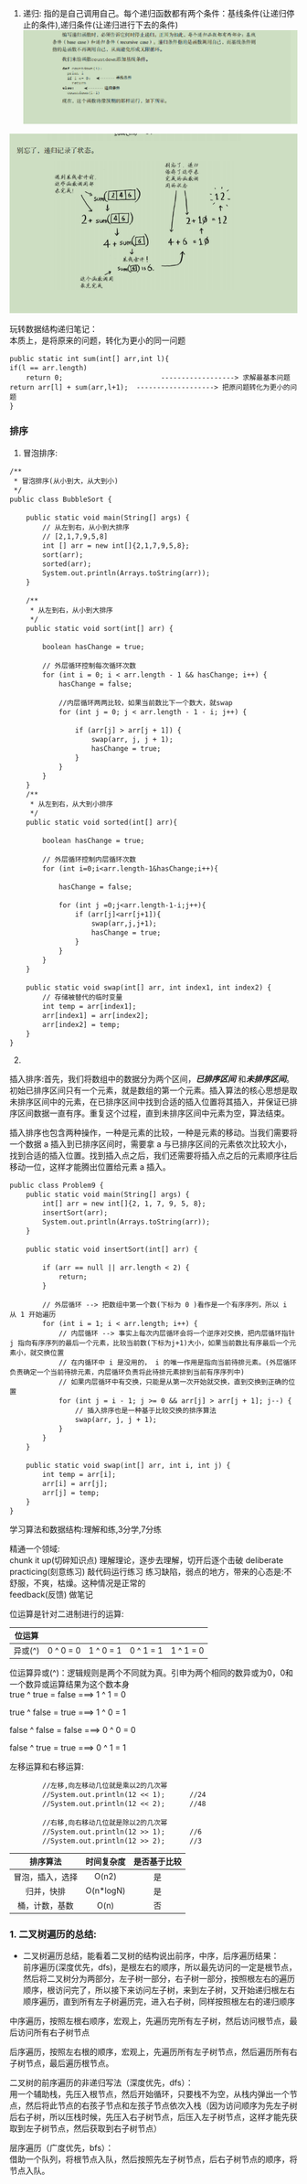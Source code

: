 1. 递归: 指的是自己调用自己。每个递归函数都有两个条件：基线条件(让递归停止的条件),递归条件(让递归进行下去的条件)  
![avatar](./static/digui1.png)

![avatar](./static/digui2.png)

玩转数据结构递归笔记：  
本质上，是将原来的问题，转化为更小的同一问题  

```
public static int sum(int[] arr,int l){
if(l == arr.length)
    return 0;                        ------------------> 求解最基本问题
return arr[l] + sum(arr,l+1);  -------------------> 把原问题转化为更小的问题
}
```

### 排序
1. 冒泡排序:   
```
/**
 * 冒泡排序(从小到大，从大到小)
 */
public class BubbleSort {

    public static void main(String[] args) {
        // 从左到右，从小到大排序
        // [2,1,7,9,5,8]
        int [] arr = new int[]{2,1,7,9,5,8};
        sort(arr);
        sorted(arr);
        System.out.println(Arrays.toString(arr));
    }

    /**
     * 从左到右，从小到大排序
     */
    public static void sort(int[] arr) {

        boolean hasChange = true;

        // 外层循环控制每次循环次数
        for (int i = 0; i < arr.length - 1 && hasChange; i++) {
            hasChange = false;

            //内层循环两两比较，如果当前数比下一个数大，就swap
            for (int j = 0; j < arr.length - 1 - i; j++) {

                if (arr[j] > arr[j + 1]) {
                    swap(arr, j, j + 1);
                    hasChange = true;
                }
            }
        }
    }
    /**
     * 从左到右，从大到小排序
     */
    public static void sorted(int[] arr){

        boolean hasChange = true;

        // 外层循环控制内层循环次数
        for (int i=0;i<arr.length-1&hasChange;i++){

            hasChange = false;

            for (int j =0;j<arr.length-1-i;j++){
                if (arr[j]<arr[j+1]){
                    swap(arr,j,j+1);
                    hasChange = true;
                }
            }
        }
    }

    public static void swap(int[] arr, int index1, int index2) {
        // 存储被替代的临时变量
        int temp = arr[index1];
        arr[index1] = arr[index2];
        arr[index2] = temp;
    }
}
```

2. 
插入排序:首先，我们将数组中的数据分为两个区间，***已排序区间*** 
和***未排序区间***。初始已排序区间只有一个元素，就是数组的第一个元素。插入算法的核心思想是取未排序区间中的元素，在已排序区间中找到合适的插入位置将其插入，并保证已排序区间数据一直有序。重复这个过程，直到未排序区间中元素为空，算法结束。  

插入排序也包含两种操作，一种是元素的比较，一种是元素的移动。当我们需要将一个数据 a 插入到已排序区间时，需要拿 a 
与已排序区间的元素依次比较大小，找到合适的插入位置。找到插入点之后，我们还需要将插入点之后的元素顺序往后移动一位，这样才能腾出位置给元素 a 插入。  

```
public class Problem9 {
    public static void main(String[] args) {
        int[] arr = new int[]{2, 1, 7, 9, 5, 8};
        insertSort(arr);
        System.out.println(Arrays.toString(arr));
    }

    public static void insertSort(int[] arr) {

        if (arr == null || arr.length < 2) {
            return;
        }

        // 外层循环 --> 把数组中第一个数(下标为 0 )看作是一个有序序列，所以 i 从 1 开始遍历
        for (int i = 1; i < arr.length; i++) {
            // 内层循环 --> 事实上每次内层循环会将一个逆序对交换，把内层循环指针 j 指向有序序列的最后一个元素，比较当前数(下标为j+1)大小，如果当前数比有序最后一个元素小，就交换位置
            // 在内循环中 i 是没用的， i 的唯一作用是指向当前待排元素。(外层循环负责确定一个当前待排元素，内层循环负责将此待排元素排到当前有序序列中)
            // 如果内层循环中有交换，只能是从第一次开始就交换，直到交换到正确的位置
            for (int j = i - 1; j >= 0 && arr[j] > arr[j + 1]; j--) {
                // 插入排序也是一种基于比较交换的排序算法
                swap(arr, j, j + 1);
            }
        }
    }

    public static void swap(int[] arr, int i, int j) {
        int temp = arr[i];
        arr[i] = arr[j];
        arr[j] = temp;
    }
}
```

学习算法和数据结构:理解和练,3分学,7分练  

精通一个领域:  
chunk it up(切碎知识点)  理解理论，逐步去理解，切开后逐个击破
deliberate practicing(刻意练习)  敲代码运行练习 练习缺陷，弱点的地方，带来的心态是:不舒服，不爽，枯燥。这种情况是正常的  
feedback(反馈)  做笔记

位运算是针对二进制进行的运算:      

|位运算|  |  |  | |
|:---:|:---:|:---:|:---:|:---:|
|异或(^)|0 ^ 0 = 0|1 ^ 0 = 1|0 ^ 1 = 1|1 ^ 1 = 0|

位运算异或(^)：逻辑规则是两个不同就为真。引申为两个相同的数异或为0，0和一个数异或运算结果为这个数本身  
true ^  true = false    ===>   1 ^ 1 = 0  

true ^ false = true    ===>   1 ^ 0 = 1  

false ^ false = false  ===>   0 ^ 0 = 0  

false ^ true = true    ===>   0 ^ 1 = 1  

左移运算和右移运算:   
```
        //左移,向左移动几位就是乘以2的几次幂
		//System.out.println(12 << 1);		//24
		//System.out.println(12 << 2);		//48
		
		//右移,向右移动几位就是除以2的几次幂
        //System.out.println(12 >> 1);      //6
        //System.out.println(12 >> 2);      //3
``` 

|排序算法|时间复杂度|是否基于比较|
|:---:|:---:|:---:|
|冒泡，插入，选择|O(n2)|是|
|归并，快排|O(n*logN)|是|
|桶，计数，基数|O(n)|否|

### 1. 二叉树遍历的总结:
* 二叉树遍历总结，能看着二叉树的结构说出前序，中序，后序遍历结果：  
前序遍历(深度优先，dfs)，是根左右的顺序，所以最先访问的一定是根节点，然后将二叉树分为两部分，左子树一部分，右子树一部分，按照根左右的遍历顺序，根访问完了，所以接下来访问左子树，来到左子树，又开始递归根左右顺序遍历，直到所有左子树遍历完，进入右子树，同样按照根左右的递归顺序  

中序遍历，按照左根右顺序，宏观上，先遍历完所有左子树，然后访问根节点，最后访问所有右子树节点  

后序遍历，按照左右根的顺序，宏观上，先遍历所有左子树节点，然后遍历所有右子树节点，最后遍历根节点。  

二叉树的前序遍历的非递归写法（深度优先，dfs）：  
用一个辅助栈，先压入根节点，然后开始循环，只要栈不为空，从栈内弹出一个节点，然后将此节点的右孩子节点和左孩子节点依次入栈（因为访问顺序为先左子树后右子树，所以压栈时候，先压入右子树节点，后压入左子树节点，这样才能先获取到左子树节点，然后获取到右子树节点）  

层序遍历（广度优先，bfs）：  
借助一个队列，将根节点入队，然后按照先左子树节点，后右子树节点的顺序，将节点入队。  
